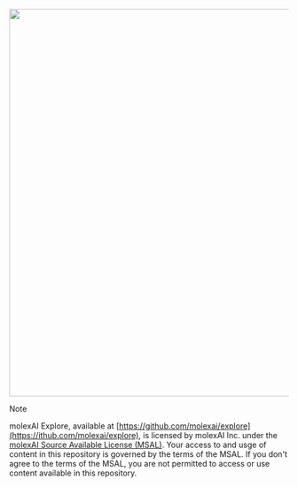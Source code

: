 <p align="center">
  <a href="https://github.com/molexai/explore"><img width=700 src="https://github.com/user-attachments/assets/06c42613-57b8-4c98-9cf5-f1241f1be6d4"></a>
</p>

> [!NOTE]
molexAI Explore, available at [https://github.com/molexai/explore](https://ithub.com/molexai/explore), is licensed by molexAI Inc. under the [molexAI Source Available License (MSAL)](https://github.com/molexai/legal/blob/main/licenses/MSAL.md). Your access to and usge of content in this repository is governed by the terms of the MSAL. If you don't agree to the terms of the MSAL, you are not permitted to access or use content available in this repository.
